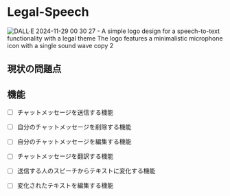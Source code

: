 # Legal-Speech

![DALL·E 2024-11-29 00 30 27 - A simple logo design for a speech-to-text functionality with a legal theme  The logo features a minimalistic microphone icon with a single sound wave  copy 2](https://github.com/user-attachments/assets/04be0d43-32af-40dd-a42e-6fe6849a1cb4)


## 現状の問題点

## 機能

- [ ] チャットメッセージを送信する機能
- [ ] 自分のチャットメッセージを削除する機能
- [ ] 自分のチャットメッセージを編集する機能
- [ ] チャットメッセージを翻訳する機能
- [ ] 送信する人のスピーチからテキストに変化する機能
- [ ] 変化されたテキストを編集する機能
  
